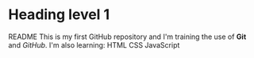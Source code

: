  Heading level 1
 ===============
README 
This is my first GitHub repository and I'm training the use of **Git** and *GitHub*.
 I'm also learning:
 HTML
 CSS
 JavaScript